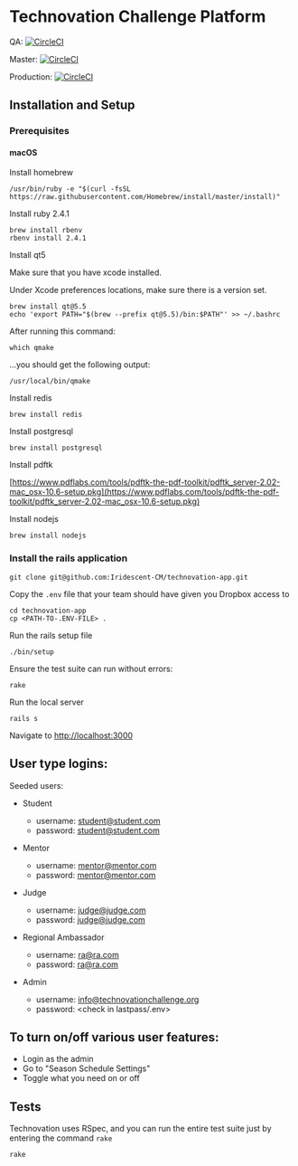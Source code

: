 # Technovation Challenge Platform

QA: [![CircleCI](https://circleci.com/gh/Iridescent-CM/technovation-app/tree/qa.svg?style=svg&circle-token=2761348ab1cf794859c6cc40536654b342a8a9d1)](https://circleci.com/gh/Iridescent-CM/technovation-app/tree/qa)

Master: [![CircleCI](https://circleci.com/gh/Iridescent-CM/technovation-app/tree/master.svg?style=svg&circle-token=2761348ab1cf794859c6cc40536654b342a8a9d1)](https://circleci.com/gh/Iridescent-CM/technovation-app/tree/master)

Production: [![CircleCI](https://circleci.com/gh/Iridescent-CM/technovation-app/tree/production.svg?style=svg&circle-token=2761348ab1cf794859c6cc40536654b342a8a9d1)](https://circleci.com/gh/Iridescent-CM/technovation-app/tree/production)

## Installation and Setup

### Prerequisites

#### macOS

Install homebrew

```
/usr/bin/ruby -e "$(curl -fsSL https://raw.githubusercontent.com/Homebrew/install/master/install)"
```

Install ruby 2.4.1

```
brew install rbenv
rbenv install 2.4.1
```

Install qt5

Make sure that you have xcode installed.

Under Xcode preferences locations, make sure there is a version set.

```
brew install qt@5.5
echo 'export PATH="$(brew --prefix qt@5.5)/bin:$PATH"' >> ~/.bashrc
```

After running this command:

```
which qmake
```

...you should get the following output:
```
/usr/local/bin/qmake
```

Install redis

```
brew install redis
```

Install postgresql

```
brew install postgresql
```

Install pdftk

[https://www.pdflabs.com/tools/pdftk-the-pdf-toolkit/pdftk_server-2.02-mac_osx-10.6-setup.pkg](https://www.pdflabs.com/tools/pdftk-the-pdf-toolkit/pdftk_server-2.02-mac_osx-10.6-setup.pkg)

Install nodejs

```
brew install nodejs
```


### Install the rails application

```
git clone git@github.com:Iridescent-CM/technovation-app.git
```

Copy the `.env` file that your team should have given you Dropbox access to

```
cd technovation-app
cp <PATH-TO-.ENV-FILE> .
```

Run the rails setup file

```
./bin/setup
```

Ensure the test suite can run without errors:

```
rake
```

Run the local server

```
rails s
```

Navigate to [http://localhost:3000](http://localhost:3000)


## User type logins:

Seeded users:

* Student
  * username: student@student.com
  * password: student@student.com
  
* Mentor
  * username: mentor@mentor.com
  * password: mentor@mentor.com
  
* Judge
  * username: judge@judge.com
  * password: judge@judge.com
  
* Regional Ambassador
  * username: ra@ra.com
  * password: ra@ra.com
  
* Admin
  * username: info@technovationchallenge.org
  * password: <check in lastpass/.env>

## To turn on/off various user features:

  * Login as the admin
  * Go to "Season Schedule Settings"
  * Toggle what you need on or off


## Tests

Technovation uses RSpec, and you can run the entire test suite just by entering the command `rake`

```
rake
```

